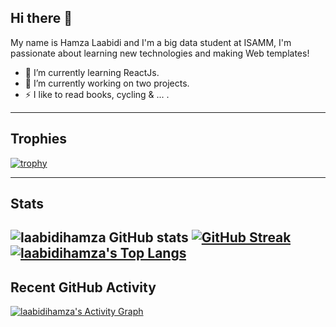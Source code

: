 
## Hi there 👋

My name is Hamza Laabidi and I'm a big data student at ISAMM, I'm passionate about learning new technologies and making Web templates!


- 🌱 I’m currently learning ReactJs.
- 🔭 I’m currently working on two projects.
- ⚡ I like to read books, cycling & ... .

---------------------------------------------------------------------------------------------------------------
## Trophies

[![trophy](https://github-profile-trophy.vercel.app/?username=laabidihamza&theme=radical)](https://github.com/ryo-ma/github-profile-trophy)

---------------------------------------------------------------------------------------------------------------
## Stats
![laabidihamza GitHub stats](https://github-readme-stats.vercel.app/api?username=laabidihamza&show-icons=true&theme=radical)
[![GitHub Streak](https://github-readme-streak-stats.herokuapp.com/?user=laabidihamza&theme=radical)](https://git.io/streak-stats) 
[![laabidihamza's Top Langs](https://github-readme-stats.vercel.app/api/top-langs/?username=laabidihamza&layout=compact&theme=radical)](https://github.com/anuraghazra/github-readme-stats)
---------------------------------------------------------------------------------------------------------------
## Recent GitHub Activity
   <a href="https://github.com/laabidihamza"><img alt="laabidihamza's Activity Graph" src="https://github-readme-activity-graph.cyclic.app/graph?username=laabidihamza&custom_title=laabidihamza's%20Contribution%20Graph&theme=react" /></a>
   